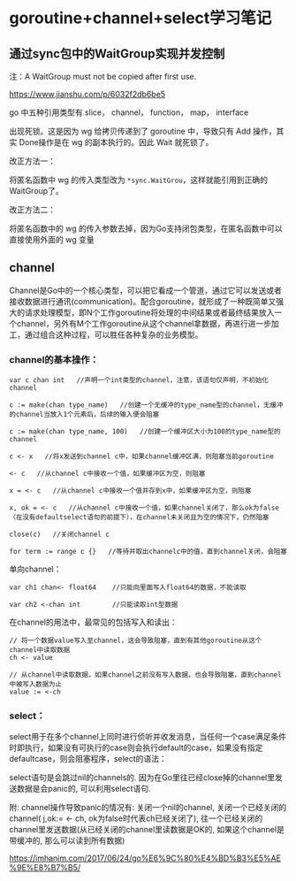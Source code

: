  
# goroutine+channel+select学习笔记



## 通过sync包中的WaitGroup实现并发控制

注：A WaitGroup must not be copied after first use.

https://www.jianshu.com/p/6032f2db6be5

go 中五种引用类型有 slice， channel， function， map， interface


出现死锁。这是因为 wg 给拷贝传递到了 goroutine 中，导致只有 Add 操作，其实 Done操作是在 wg 的副本执行的。因此 Wait 就死锁了。

改正方法一：

将匿名函数中 wg 的传入类型改为 ```*sync.WaitGrou```，这样就能引用到正确的WaitGroup了。

改正方法二：

将匿名函数中的 wg 的传入参数去掉，因为Go支持闭包类型，在匿名函数中可以直接使用外面的 wg 变量

## channel

Channel是Go中的一个核心类型，可以把它看成一个管道，通过它可以发送或者接收数据进行通讯(communication)。配合goroutine，就形成了一种既简单又强大的请求处理模型，即N个工作goroutine将处理的中间结果或者最终结果放入一个channel，另外有M个工作goroutine从这个channel拿数据，再进行进一步加工，通过组合这种过程，可以胜任各种复杂的业务模型。

### channel的基本操作：

```
var c chan int   //声明一个int类型的channel，注意，该语句仅声明，不初始化channel

c := make(chan type_name)   //创建一个无缓冲的type_name型的channel，无缓冲的channel当放入1个元素后，后续的输入便会阻塞

c := make(chan type_name, 100)   //创建一个缓冲区大小为100的type_name型的channel

c <- x   //将x发送到channel c中，如果channel缓冲区满，则阻塞当前goroutine

<- c   //从channel c中接收一个值，如果缓冲区为空，则阻塞

x = <- c   //从channel c中接收一个值并存到x中，如果缓冲区为空，则阻塞

x, ok = <- c   //从channel c中接收一个值，如果channel关闭了，那么ok为false（在没有defaultselect语句的前提下），在channel未关闭且为空的情况下，仍然阻塞

close(c)   //关闭channel c

for term := range c {}   //等待并取出channelc中的值，直到channel关闭，会阻塞
```

单向channel：

```
var ch1 chan<- float64    //只能向里面写入float64的数据，不能读取

var ch2 <-chan int        //只能读取int型数据

```

在channel的用法中，最常见的包括写入和读出：

```
// 将一个数据value写入至channel，这会导致阻塞，直到有其他goroutine从这个channel中读取数据
ch <- value

// 从channel中读取数据，如果channel之前没有写入数据，也会导致阻塞，直到channel中被写入数据为止
value := <-ch
```

### select：

select用于在多个channel上同时进行侦听并收发消息，当任何一个case满足条件时即执行，如果没有可执行的case则会执行default的case，如果没有指定defaultcase，则会阻塞程序，select的语法：

select语句是会跳过nil的channels的. 因为在Go里往已经close掉的channel里发送数据是会panic的, 可以利用select语句.

附: channel操作导致panic的情况有: 关闭一个nil的channel, 关闭一个已经关闭的channel( j,ok:= <- ch, ok为false时代表ch已经关闭了), 往一个已经关闭的channel里发送数据(从已经关闭的channel里读数据是OK的, 如果这个channel是带缓冲的, 那么可以读到所有数据)

https://imhanjm.com/2017/06/24/go%E6%9C%80%E4%BD%B3%E5%AE%9E%E8%B7%B5/


